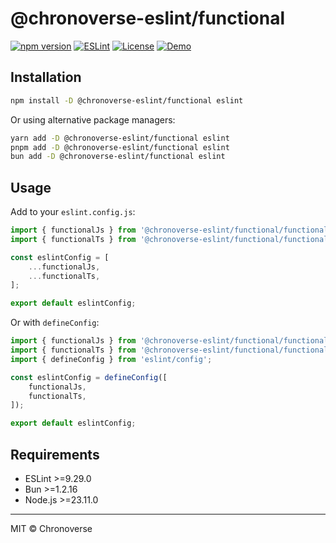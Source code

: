 # @chronoverse-eslint/functional

[![npm version](https://img.shields.io/npm/v/@chronoverse-eslint/functional.svg)](https://www.npmjs.com/package/@chronoverse-eslint/functional)
[![ESLint](https://img.shields.io/badge/ESLint-v9.29.0-4B32C3.svg)](https://eslint.org)
[![License](https://img.shields.io/badge/license-MIT-4B32C3.svg)](LICENSE)
[![Demo](https://img.shields.io/badge/🛠️-Config%20Inspector-4B32C3)](https://gratisvictory.github.io/chronoverse-eslint)

## Installation

```bash
npm install -D @chronoverse-eslint/functional eslint
```

Or using alternative package managers:

```bash
yarn add -D @chronoverse-eslint/functional eslint
pnpm add -D @chronoverse-eslint/functional eslint
bun add -D @chronoverse-eslint/functional eslint
```

## Usage

Add to your `eslint.config.js`:

```javascript
import { functionalJs } from '@chronoverse-eslint/functional/functional-js';
import { functionalTs } from '@chronoverse-eslint/functional/functional-ts';

const eslintConfig = [
	...functionalJs,
	...functionalTs,
];

export default eslintConfig;
```

Or with `defineConfig`:

```javascript
import { functionalJs } from '@chronoverse-eslint/functional/functional-js';
import { functionalTs } from '@chronoverse-eslint/functional/functional-ts';
import { defineConfig } from 'eslint/config';

const eslintConfig = defineConfig([
	functionalJs,
	functionalTs,
]);

export default eslintConfig;
```

## Requirements

- ESLint >=9.29.0
- Bun >=1.2.16
- Node.js >=23.11.0

---

MIT © Chronoverse
